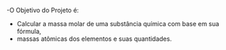 -O Objetivo do Projeto é:

  - Calcular a massa molar de uma substância química com base em sua fórmula,
  - massas atômicas dos elementos e suas quantidades.


